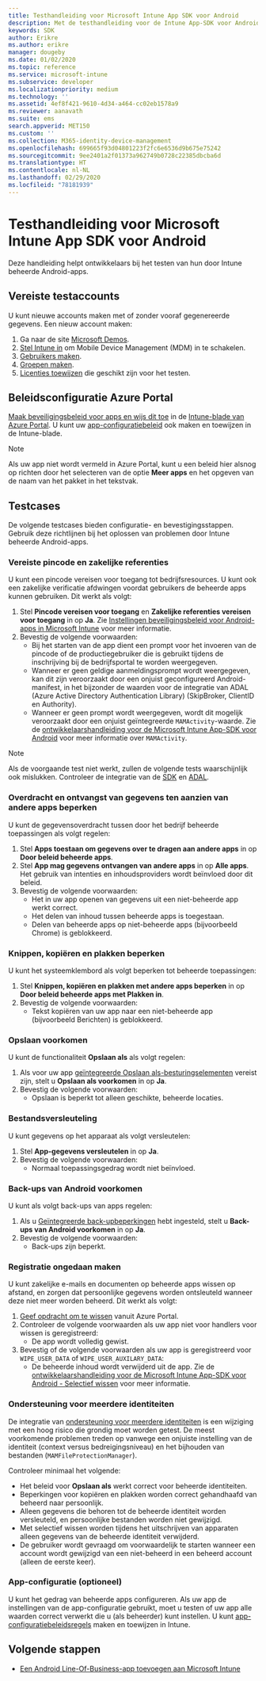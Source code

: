 ```yaml
---
title: Testhandleiding voor Microsoft Intune App SDK voor Android
description: Met de testhandleiding voor de Intune App-SDK voor Android kunt u uw door Intune beheerde Android-app testen.
keywords: SDK
author: Erikre
ms.author: erikre
manager: dougeby
ms.date: 01/02/2020
ms.topic: reference
ms.service: microsoft-intune
ms.subservice: developer
ms.localizationpriority: medium
ms.technology: ''
ms.assetid: 4ef8f421-9610-4d34-a464-cc02eb1578a9
ms.reviewer: aanavath
ms.suite: ems
search.appverid: MET150
ms.custom: ''
ms.collection: M365-identity-device-management
ms.openlocfilehash: 699665f93d04801223f2fc6e6536d9b675e75242
ms.sourcegitcommit: 9ee2401a2f01373a962749b0728c22385dbcba6d
ms.translationtype: HT
ms.contentlocale: nl-NL
ms.lasthandoff: 02/29/2020
ms.locfileid: "78181939"
---
```

# <a name="microsoft-intune-app-sdk-for-android-testing-guide"></a>Testhandleiding voor Microsoft Intune App SDK voor Android

Deze handleiding helpt ontwikkelaars bij het testen van hun door Intune beheerde Android-apps.  

## <a name="prerequisite-test-accounts"></a>Vereiste testaccounts
U kunt nieuwe accounts maken met of zonder vooraf gegenereerde gegevens. Een nieuw account maken:
1. Ga naar de site [Microsoft Demos](https://demos.microsoft.com/environments/create/tenant). 
2. [Stel Intune in](../fundamentals/setup-steps.md) om Mobile Device Management (MDM) in te schakelen.
3. [Gebruikers maken](../fundamentals/users-add.md).
4. [Groepen maken](../fundamentals/groups-add.md).
5. [Licenties toewijzen](../fundamentals/licenses-assign.md) die geschikt zijn voor het testen.


## <a name="azure-portal-policy-configuration"></a>Beleidsconfiguratie Azure Portal
[Maak beveiligingsbeleid voor apps en wijs dit toe](../apps/app-protection-policies.md) in de [Intune-blade van Azure Portal](https://portal.azure.com/?feature.customportal=false#blade/Microsoft_Intune_Apps/MainMenu/14/selectedMenuItem/Overview). U kunt uw [app-configuratiebeleid](../apps/app-configuration-policies-overview.md) ook maken en toewijzen in de Intune-blade.

> [!NOTE]
> Als uw app niet wordt vermeld in Azure Portal, kunt u een beleid hier alsnog op richten door het selecteren van de optie **Meer apps** en het opgeven van de naam van het pakket in het tekstvak.

## <a name="test-cases"></a>Testcases

De volgende testcases bieden configuratie- en bevestigingsstappen. Gebruik deze richtlijnen bij het oplossen van problemen door Intune beheerde Android-apps.

### <a name="required-pin-and-corporate-credentials"></a>Vereiste pincode en zakelijke referenties

U kunt een pincode vereisen voor toegang tot bedrijfsresources. U kunt ook een zakelijke verificatie afdwingen voordat gebruikers de beheerde apps kunnen gebruiken. Dit werkt als volgt:

1. Stel **Pincode vereisen voor toegang** en **Zakelijke referenties vereisen voor toegang** in op **Ja**. Zie [Instellingen beveiligingsbeleid voor Android-apps in Microsoft Intune](../apps/app-protection-policy-settings-android.md#access-requirements) voor meer informatie.
2. Bevestig de volgende voorwaarden:
    - Bij het starten van de app dient een prompt voor het invoeren van de pincode of de productiegebruiker die is gebruikt tijdens de inschrijving bij de bedrijfsportal te worden weergegeven.
    - Wanneer er geen geldige aanmeldingsprompt wordt weergegeven, kan dit zijn veroorzaakt door een onjuist geconfigureerd Android-manifest, in het bijzonder de waarden voor de integratie van ADAL (Azure Active Directory Authentication Library) (SkipBroker, ClientID en Authority).
    - Wanneer er geen prompt wordt weergegeven, wordt dit mogelijk veroorzaakt door een onjuist geïntegreerde `MAMActivity`-waarde. Zie de [ontwikkelaarshandleiding voor de Microsoft Intune App-SDK voor Android](app-sdk-android.md) voor meer informatie over `MAMActivity`.

> [!NOTE] 
> Als de voorgaande test niet werkt, zullen de volgende tests waarschijnlijk ook mislukken. Controleer de integratie van de [SDK](app-sdk-android.md#sdk-integration) en [ADAL](app-sdk-android.md#configure-azure-active-directory-authentication-library-adal).

### <a name="restrict-transferring-and-receiving-data-with-other-apps"></a>Overdracht en ontvangst van gegevens ten aanzien van andere apps beperken
U kunt de gegevensoverdracht tussen door het bedrijf beheerde toepassingen als volgt regelen:

1. Stel **Apps toestaan om gegevens over te dragen aan andere apps** in op **Door beleid beheerde apps**.
2. Stel **App mag gegevens ontvangen van andere apps** in op **Alle apps**. Het gebruik van intenties en inhoudsproviders wordt beïnvloed door dit beleid.
3. Bevestig de volgende voorwaarden:
    - Het in uw app openen van gegevens uit een niet-beheerde app werkt correct.
    - Het delen van inhoud tussen beheerde apps is toegestaan.
    - Delen van beheerde apps op niet-beheerde apps (bijvoorbeeld Chrome) is geblokkeerd.

### <a name="restrict-cut-copy-and-paste"></a>Knippen, kopiëren en plakken beperken
U kunt het systeemklembord als volgt beperken tot beheerde toepassingen:

1. Stel **Knippen, kopiëren en plakken met andere apps beperken** in op **Door beleid beheerde apps met Plakken in**.
2. Bevestig de volgende voorwaarden:
    - Tekst kopiëren van uw app naar een niet-beheerde app (bijvoorbeeld Berichten) is geblokkeerd.

### <a name="prevent-save"></a>Opslaan voorkomen
U kunt de functionaliteit **Opslaan als** als volgt regelen:

1. Als voor uw app [geïntegreerde Opslaan als-besturingselementen](app-sdk-android.md#example-determine-if-saving-to-device-or-cloud-storage-is-permitted) vereist zijn, stelt u **Opslaan als voorkomen** in op **Ja**.
2. Bevestig de volgende voorwaarden:
    - Opslaan is beperkt tot alleen geschikte, beheerde locaties.

### <a name="file-encryption"></a>Bestandsversleuteling
U kunt gegevens op het apparaat als volgt versleutelen:

1. Stel **App-gegevens versleutelen** in op **Ja**.
2. Bevestig de volgende voorwaarden:
    - Normaal toepassingsgedrag wordt niet beïnvloed.

### <a name="prevent-android-backups"></a>Back-ups van Android voorkomen
U kunt als volgt back-ups van apps regelen:

1. Als u [Geïntegreerde back-upbeperkingen](app-sdk-android.md#protecting-backup-data) hebt ingesteld, stelt u **Back-ups van Android voorkomen** in op **Ja**.
2. Bevestig de volgende voorwaarden:
    - Back-ups zijn beperkt.

### <a name="unenrollment"></a>Registratie ongedaan maken
U kunt zakelijke e-mails en documenten op beheerde apps wissen op afstand, en zorgen dat persoonlijke gegevens worden ontsleuteld wanneer deze niet meer worden beheerd. Dit werkt als volgt:

1. [Geef opdracht om te wissen](../apps/apps-selective-wipe.md) vanuit Azure Portal.
2. Controleer de volgende voorwaarden als uw app niet voor handlers voor wissen is geregistreerd:
    - De app wordt volledig gewist.
3. Bevestig of de volgende voorwaarden als uw app is geregistreerd voor `WIPE_USER_DATA` of `WIPE_USER_AUXILARY_DATA`:
    - De beheerde inhoud wordt verwijderd uit de app. Zie de [ontwikkelaarshandleiding voor de Microsoft Intune App-SDK voor Android - Selectief wissen](app-sdk-android.md#selective-wipe) voor meer informatie.

### <a name="multi-identity-support"></a>Ondersteuning voor meerdere identiteiten
De integratie van [ondersteuning voor meerdere identiteiten](app-sdk-android.md#multi-identity-optional) is een wijziging met een hoog risico die grondig moet worden getest. De meest voorkomende problemen treden op vanwege een onjuiste instelling van de identiteit (context versus bedreigingsniveau) en het bijhouden van bestanden (`MAMFileProtectionManager`).

Controleer minimaal het volgende:

- Het beleid voor **Opslaan als** werkt correct voor beheerde identiteiten.
- Beperkingen voor kopiëren en plakken worden correct gehandhaafd van beheerd naar persoonlijk.
- Alleen gegevens die behoren tot de beheerde identiteit worden versleuteld, en persoonlijke bestanden worden niet gewijzigd.
- Met selectief wissen worden tijdens het uitschrijven van apparaten alleen gegevens van de beheerde identiteit verwijderd.
- De gebruiker wordt gevraagd om voorwaardelijk te starten wanneer een account wordt gewijzigd van een niet-beheerd in een beheerd account (alleen de eerste keer).

### <a name="app-configuration-optional"></a>App-configuratie (optioneel)
U kunt het gedrag van beheerde apps configureren. Als uw app de instellingen van de app-configuratie gebruikt, moet u testen of uw app alle waarden correct verwerkt die u (als beheerder) kunt instellen. U kunt [app-configuratiebeleidsregels](../apps/app-configuration-policies-overview.md) maken en toewijzen in Intune.

## <a name="next-steps"></a>Volgende stappen

- [Een Android Line-Of-Business-app toevoegen aan Microsoft Intune](../apps/lob-apps-android.md)
